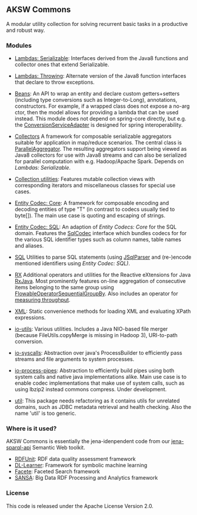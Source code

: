 ## AKSW Commons

A modular utility collection for solving recurrent basic tasks in a productive and robust way.

### Modules

* [Lambdas: Serializable](aksw-commons-lambdas-parent/aksw-commons-lambdas-serializable): Interfaces derived from the Java8 functions and collector ones that extend Serializable.
* [Lambdas: Throwing](aksw-commons-lambdas-parent/aksw-commons-lambdas-throwing): Alternate version of the Java8 function interfaces that declare to throw exceptions.
* [Beans](aksw-commons-beans): An API to wrap an entity and declare custom getters+setters (including type conversions such as Integer-to-Long), annotations, constructors. For example, if a wrapped class does not expose a no-arg ctor, then the model allows for providing a lambda that can be used instead. This module does not depend on spring-core directly, but e.g. the [ConversionServiceAdapter](aksw-commons-beans/src/main/java/org/aksw/commons/beans/model/ConversionServiceAdapter.java) is designed for spring interoperability.
* [Collectors](aksw-commons-collectors) A framework for composable serializable aggregators suitable for application in map/reduce scenarios. The central class is [ParallelAggregator](aksw-commons-collectors/src/main/java/org/aksw/commons/collector/domain/ParallelAggregator.java). The resulting aggregators support being viewed as Java8 collectors for use with Java8 streams and can also be serialized for parallel computation with e.g. Hadoop/Apache Spark. Depends on *Lambdas: Serializable*.
* [Collection utilities](aksw-commons-collections): Features mutable collection views with corresponding iterators and miscellaneous classes for special use cases.
* [Entity Codec: Core](aksw-commons-entity-codecs-parent/aksw-commons-entity-codecs-core): A framework for composable encoding and decoding entities of type "T" (in contrast to codecs usually tied to byte[]). The main use case is quoting and escaping of strings.
* [Entity Codec: SQL](aksw-commons-entity-codecs-parent/aksw-commons-entity-codecs-sql): An adaption of *Entity Codecs: Core* for the SQL domain. Features the [SqlCodec](aksw-commons-entity-codecs-parent/aksw-commons-entity-codecs-sql/src/main/java/org/aksw/commons/sql/codec/api/SqlCodec.java) interface which bundles codecs for for the various SQL identifier types such as column names, table names and aliases.
* [SQL](aksw-commons-sql) Utilities to parse SQL statements (using [JSqlParser](https://github.com/JSQLParser/JSqlParser) and (re-)encode mentioned identifiers using *Entity Codec: SQL)*.
* [RX](aksw-commons-rx) Additional operators and utilities for the Reactive eXtensions for Java [RxJava](https://github.com/ReactiveX/RxJava). Most prominently features on-line aggregation of consecutive items belonging to the same group using [FlowableOperatorSequentialGroupBy](aksw-commons-rx/src/main/java/org/aksw/commons/rx/op/FlowableOperatorSequentialGroupBy.java). Also includes an operator for [measuring throughput](aksw-commons-rx/src/main/java/org/aksw/commons/rx/op/OperatorObserveThroughput.java).
* [XML](aksw-commons-util-xml): Static convenience methods for loading XML and evaluating XPath expressions.
* [io-utils](aksw-commons-io-utils): Various utilities. Includes a Java NIO-based file merger (because FileUtils.copyMerge is missing in Hadoop 3), URI-to-path conversion.
* [io-syscalls](aksw-commons-io-syscalls): Abstraction over java's ProcessBuilder to efficiently pass streams and file arguments to system processes.
* [io-process-pipes](aksw-commons-io-process-pipes): Abstraction to efficiently build pipes using both system calls and native java implementations alike. Main use case is to enable codec implementations that make use of system calls, such as using lbzip2 instead commons compress. Under development.

* [util](aksw-commons-util): This package needs refactoring as it contains utils for unrelated domains, such as JDBC metadata retrieval and health checking. Also the name 'util' is too generic.


### Where is it used?

AKSW Commons is essentially the jena-idenpendent code from our [jena-sparql-api](https://github.com/SmartDataAnalytics/jena-sparql-api) Semantic Web toolkit.

* [RDFUnit](https://github.com/AKSW/RDFUnit): RDF data quality assessment framework
* [DL-Learner](https://github.com/AKSW/RDFUnit): Framework for symbolic machine learning
* [Facete](https://github.com/AKSW/RDFUnit): Faceted Search framework
* [SANSA](https://github.com/AKSW/RDFUnit): Big Data RDF Processing and Analytics framework


### License

This code is released under the Apache License Version 2.0.

